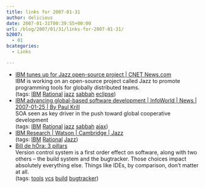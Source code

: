 ```yaml
---
title: links for 2007-01-31
author: delicious
date: 2007-01-31T00:39:55+00:00
url: /blog/2007/01/31/links-for-2007-01-31/
b2007:
  - 01
bcategories:
  - Links

---
```

  * <div>
      <a href="http://news.com.com/IBM+tunes+up+for+Jazz+open-source+project/2100-7344_3-6154727.html?tag=nefd.lede">IBM tunes up for Jazz open-source project | CNET News.com</a>
    </div>
    
    <div>
      IBM is working on an open-source project called Jazz to promote programming tools for globally distributed teams.
    </div>
    
    <div>
      (tags: <a href="http://del.icio.us/frodenas/IBM">IBM</a> <a href="http://del.icio.us/frodenas/Rational">Rational</a> <a href="http://del.icio.us/frodenas/jazz">jazz</a> <a href="http://del.icio.us/frodenas/sabbah">sabbah</a> <a href="http://del.icio.us/frodenas/eclipse">eclipse</a>)
    </div>

  * <div>
      <a href="http://www.infoworld.com/article/07/01/25/HNrationaljazz_1.html">IBM advancing global-based software development | InfoWorld | News | 2007-01-25 | By Paul Krill</a>
    </div>
    
    <div>
      SOA seen as key driver in the push toward global cooperative development
    </div>
    
    <div>
      (tags: <a href="http://del.icio.us/frodenas/IBM">IBM</a> <a href="http://del.icio.us/frodenas/Rational">Rational</a> <a href="http://del.icio.us/frodenas/jazz">jazz</a> <a href="http://del.icio.us/frodenas/sabbah">sabbah</a> <a href="http://del.icio.us/frodenas/ajax">ajax</a>)
    </div>

  * <div>
      <a href="http://domino.watson.ibm.com/cambridge/research.nsf/99751d8eb5a20c1f852568db004efc90/605fd62cb9a5a54485256e200066adf6?OpenDocument">IBM Research | Watson | Cambridge | Jazz</a>
    </div>
    
    <div>
      (tags: <a href="http://del.icio.us/frodenas/IBM">IBM</a> <a href="http://del.icio.us/frodenas/Rational">Rational</a> <a href="http://del.icio.us/frodenas/Jazz">Jazz</a>)
    </div>

  * <div>
      <a href="http://www.dehora.net/journal/2007/01/3_pillars.html">Bill de hÓra: 3 pillars</a>
    </div>
    
    <div>
      Version control system is a first order effect on software, along with two others &#8211; the build system and the bugtracker. Those choices impact absolutely everything else. Things like IDEs, by comparison, don&#8217;t matter at all.
    </div>
    
    <div>
      (tags: <a href="http://del.icio.us/frodenas/tools">tools</a> <a href="http://del.icio.us/frodenas/vcs">vcs</a> <a href="http://del.icio.us/frodenas/build">build</a> <a href="http://del.icio.us/frodenas/bugtracker">bugtracker</a>)
    </div>